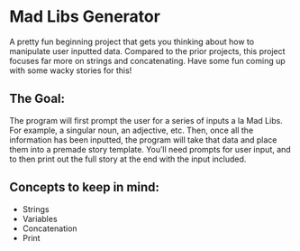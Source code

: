 # Mad Libs Generator

A pretty fun beginning project that gets you thinking about how to manipulate user inputted data. Compared to the prior projects, this project focuses far more on strings and concatenating. Have some fun coming up with some wacky stories for this!

## The Goal: 

The program will first prompt the user for a series of inputs a la Mad Libs. For example, a singular noun, an adjective, etc. Then, once all the information has been inputted, the program will take that data and place them into a premade story template. You’ll need prompts for user input, and to then print out the full story at the end with the input included.

## Concepts to keep in mind:

* Strings
* Variables
* Concatenation
* Print
